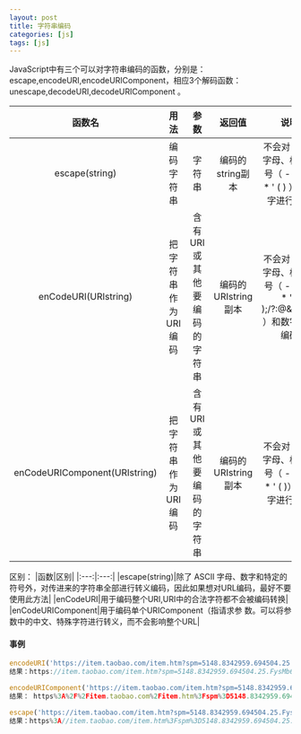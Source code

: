 ```yaml
---
layout: post
title: 字符串编码
categories: [js]
tags: [js]
---
```


JavaScript中有三个可以对字符串编码的函数，分别是： escape,encodeURI,encodeURIComponent，相应3个解码函数：unescape,decodeURI,decodeURIComponent 。

|函数名|用法|参数|返回值|说明|
|:---:|:---:|:---:|:---:|:---:|
|escape(string)|编码字符串|字符串|编码的string副本|不会对 ASCII 字母、标点符号（ - _ . ! ~ * ' ( ) ）和数字进行编码|
|enCodeURI(URIstring)|把字符串作为URI编码|含有 URI 或其他要编码的字符串|编码的URIstring副本|不会对 ASCII 字母、标点符号（ - _ . ! ~ * ' ( );/?:@&=+$,# ）和数字进行编码|
|enCodeURIComponent(URIstring)|把字符串作为URI编码|含有 URI 或其他要编码的字符串|编码的URIstring副本|不会对 ASCII 字母、标点符号（ - _ . ! ~ * ' ( )）和数字进行编码|

区别：
|函数|区别|
|:---:|:---:|
|escape(string)|除了 ASCII 字母、数字和特定的符号外，对传进来的字符串全部进行转义编码，因此如果想对URL编码，最好不要使用此方法|
|enCodeURI|用于编码整个URI,URI中的合法字符都不会被编码转换|
|enCodeURIComponent|用于编码单个URIComponent（指请求参 数。可以将参数中的中文、特殊字符进行转义，而不会影响整个URL|

#### 事例
```js
encodeURI('https://item.taobao.com/item.htm?spm=5148.8342959.694504.25.FysMb6&id=12945236853')
结果：https://item.taobao.com/item.htm?spm=5148.8342959.694504.25.FysMb6&id=12945236853

```

```js
encodeURIComponent('https://item.taobao.com/item.htm?spm=5148.8342959.694504.25.FysMb6&id=12945236853')
结果： https%3A%2F%2Fitem.taobao.com%2Fitem.htm%3Fspm%3D5148.8342959.694504.25.FysMb6%26id%3D12945236853
```

```js
escape('https://item.taobao.com/item.htm?spm=5148.8342959.694504.25.FysMb6&id=12945236853')
结果：https%3A//item.taobao.com/item.htm%3Fspm%3D5148.8342959.694504.25.FysMb6%26id%3D12945236853
```